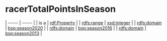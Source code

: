 # racerTotalPointsInSeason

| ----- | ----- |
| is a | [rdf:Property](http://www.w3.org/1999/02/22-rdf-syntax-ns#Property) |
| [rdfs:range](http://www.w3.org/2000/01/rdf-schema#range) | [xsd:integer](http://www.w3.org/2001/XMLSchema#integer) |
| [rdfs:domain](http://www.w3.org/2000/01/rdf-schema#domain) | [bsp:season2020](https://bramantyoa.github.io/semantic-project/season2020) |
| [rdfs:domain](http://www.w3.org/2000/01/rdf-schema#domain) | [bsp:season2016](https://bramantyoa.github.io/semantic-project/season2016) |
| [rdfs:domain](http://www.w3.org/2000/01/rdf-schema#domain) | [bsp:season2013](https://bramantyoa.github.io/semantic-project/season2013) |